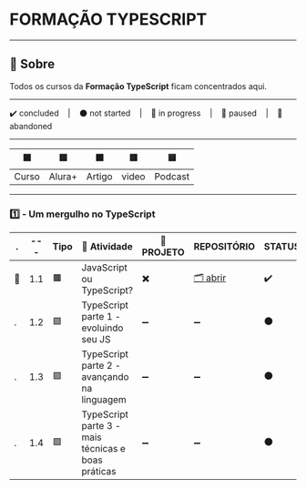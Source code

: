 # FORMAÇÃO TYPESCRIPT

---

## 📌 Sobre
  Todos os cursos da **Formação TypeScript** ficam concentrados aqui.

---

<p>
  ✔️ concluded &nbsp;&nbsp;&nbsp;|&nbsp;&nbsp;&nbsp;
  ⚫ not started &nbsp;&nbsp;&nbsp;|&nbsp;&nbsp;&nbsp;
  🔵 in progress &nbsp;&nbsp;&nbsp;|&nbsp;&nbsp;&nbsp;
  🔶 paused &nbsp;&nbsp;&nbsp;|&nbsp;&nbsp;&nbsp;
  🔴 abandoned 
</p>

---
| 🟪 | 🟦 | 🟫 | 🟥 | 🟨 |
| --- | --- | --- | --- | --- |
| Curso | Alura+ | Artigo | video | Podcast |

---

### 1️⃣ - Um mergulho no TypeScript
| . | --- | Tipo | 📘 Atividade | 🔗 PROJETO | REPOSITÓRIO | STATUS |
| --- | --- | --- | --- | --- | --- | --- |
| 🚩 | 1.1 | 🟫 | JavaScript ou TypeScript? | ✖️ | [🗂️ abrir](./JavaScriptOuTypeScript/) | ✔️ |
| . | 1.2 | 🟪 | TypeScript parte 1 - evoluindo seu JS | ➖ | ➖ | ⚫ |
| . | 1.3 | 🟪 | TypeScript parte 2 - avançando na linguagem | ➖ | ➖ | ⚫ |
| . | 1.4 | 🟪 | TypeScript parte 3 - mais técnicas e boas práticas | ➖ | ➖ | ⚫ |


